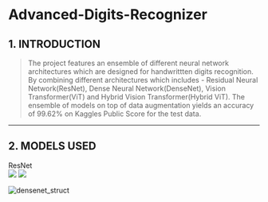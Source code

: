 # Advanced-Digits-Recognizer
## 1. INTRODUCTION 
>The project features an ensemble of different neural network architectures which are designed for handwrittten digits recognition. By combining different architectures which includes - Residual Neural Network(ResNet), Dense Neural Network(DenseNet), Vision Transformer(ViT) and Hybrid Vision Transformer(Hybrid ViT). The ensemble of models on top of data augmentation yields an accuracy of 99.62% on Kaggles Public Score for the test data.
---
## 2. MODELS USED
<div>
  ResNet <br>
  <img src="https://github.com/user-attachments/assets/af17feaf-e505-4fbd-b564-95af69501929" style="display:inline-block" />
  <img src="https://github.com/user-attachments/assets/cf6e526c-0c90-453d-9b67-9bc7d12b313b" style="display:inline-block" />
</div>


![densenet_struct](https://github.com/user-attachments/assets/cf6e526c-0c90-453d-9b67-9bc7d12b313b)
